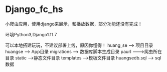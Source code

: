# Django_fc_hs
小爬虫应用，使用django来展示，和播放数据，部分功能还没有完成！

环境Python3,Django1.11.7

可以本地搭建玩玩，不建议部署上线，原因你懂得！
huang_se -->  项目目录     
huangse --> App目录
migrations --> 数据库脚本生成目录
paurl --->爬虫所在目录
static -->静态文件目录
templates -->模板文件目录
huangsedb.sql --> sql数据
